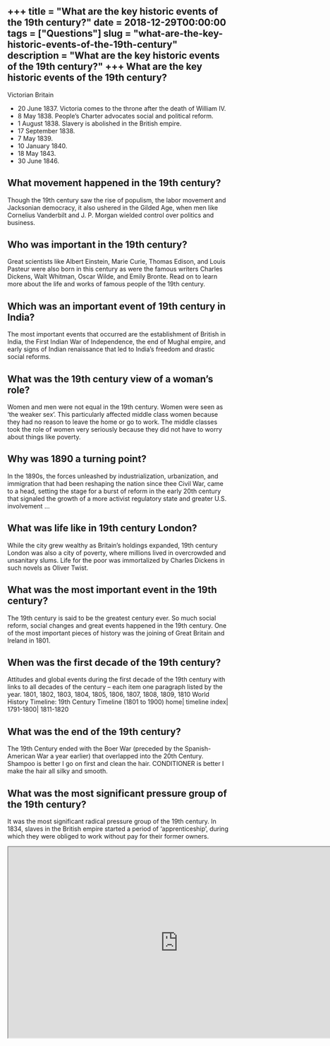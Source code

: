 +++
title = "What are the key historic events of the 19th century?"
date = 2018-12-29T00:00:00
tags = ["Questions"]
slug = "what-are-the-key-historic-events-of-the-19th-century"
description = "What are the key historic events of the 19th century?"
+++
What are the key historic events of the 19th century?
-----------------------------------------------------

Victorian Britain

- 20 June 1837. Victoria comes to the throne after the death of William IV.
- 8 May 1838. People’s Charter advocates social and political reform.
- 1 August 1838. Slavery is abolished in the British empire.
- 17 September 1838.
- 7 May 1839.
- 10 January 1840.
- 18 May 1843.
- 30 June 1846.

What movement happened in the 19th century?
-------------------------------------------

Though the 19th century saw the rise of populism, the labor movement and Jacksonian democracy, it also ushered in the Gilded Age, when men like Cornelius Vanderbilt and J. P. Morgan wielded control over politics and business.

Who was important in the 19th century?
--------------------------------------

Great scientists like Albert Einstein, Marie Curie, Thomas Edison, and Louis Pasteur were also born in this century as were the famous writers Charles Dickens, Walt Whitman, Oscar Wilde, and Emily Bronte. Read on to learn more about the life and works of famous people of the 19th century.

Which was an important event of 19th century in India?
------------------------------------------------------

The most important events that occurred are the establishment of British in India, the First Indian War of Independence, the end of Mughal empire, and early signs of Indian renaissance that led to India’s freedom and drastic social reforms.

What was the 19th century view of a woman’s role?
-------------------------------------------------

Women and men were not equal in the 19th century. Women were seen as ‘the weaker sex’. This particularly affected middle class women because they had no reason to leave the home or go to work. The middle classes took the role of women very seriously because they did not have to worry about things like poverty.

Why was 1890 a turning point?
-----------------------------

In the 1890s, the forces unleashed by industrialization, urbanization, and immigration that had been reshaping the nation since thee Civil War, came to a head, setting the stage for a burst of reform in the early 20th century that signaled the growth of a more activist regulatory state and greater U.S. involvement …

What was life like in 19th century London?
------------------------------------------

While the city grew wealthy as Britain’s holdings expanded, 19th century London was also a city of poverty, where millions lived in overcrowded and unsanitary slums. Life for the poor was immortalized by Charles Dickens in such novels as Oliver Twist.

What was the most important event in the 19th century?
------------------------------------------------------

The 19th century is said to be the greatest century ever. So much social reform, social changes and great events happened in the 19th century. One of the most important pieces of history was the joining of Great Britain and Ireland in 1801.

When was the first decade of the 19th century?
----------------------------------------------

Attitudes and global events during the first decade of the 19th century with links to all decades of the century – each item one paragraph listed by the year. 1801, 1802, 1803, 1804, 1805, 1806, 1807, 1808, 1809, 1810 World History Timeline: 19th Century Timeline (1801 to 1900) home| timeline index| 1791-1800| 1811-1820

What was the end of the 19th century?
-------------------------------------

The 19th Century ended with the Boer War (preceded by the Spanish-American War a year earlier) that overlapped into the 20th Century. Shampoo is better I go on first and clean the hair. CONDITIONER is better I make the hair all silky and smooth.

What was the most significant pressure group of the 19th century?
-----------------------------------------------------------------

It was the most significant radical pressure group of the 19th century. In 1834, slaves in the British empire started a period of ‘apprenticeship’, during which they were obliged to work without pay for their former owners.

<iframe allow="accelerometer; autoplay; clipboard-write; encrypted-media; gyroscope; picture-in-picture" allowfullscreen="" class="__youtube_prefs__  epyt-is-override  no-lazyload" data-no-lazy="1" data-origheight="433" data-origwidth="770" data-skipgform_ajax_framebjll="" height="433" id="_ytid_71514" loading="lazy" src="https://www.youtube.com/embed/cEJe7bGdbOk?enablejsapi=1&autoplay=0&cc_load_policy=0&cc_lang_pref=&iv_load_policy=1&loop=0&modestbranding=0&rel=1&fs=1&playsinline=0&autohide=2&theme=dark&color=red&controls=1&" title="YouTube player" width="770"></iframe>